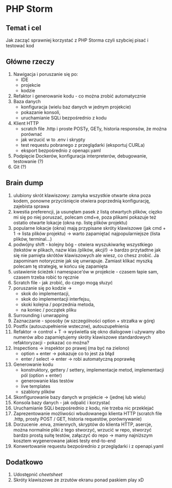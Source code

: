 # PHP Storm

## Temat i cel

Jak zacząć sprawniej korzystać z PHP Storma czyli szybciej pisać i testować kod

## Główne rzeczy

1. Nawigacja i poruszanie się po:
    * IDE
    * projekcie
    * kodzie
2. Refaktor i generowanie kodu - co można zrobić automatycznie
3. Baza danych
    * konfiguracja (wielu baz danych w jednym projekcie)
    * pokazanie konsoli,
    * uruchamianie SQLi bezpośrednio z kodu
4. Klient HTTP
    * scratch file .http i proste POSTy, GETy, historia responsów, że można porównać
    * jak wrzucić w to .env i skrypty
    * test requestu pobranego z przeglądarki (eksportuj CURLa)
    * eksport bezpośrednio z openapi.yaml
5. Podpięcie Dockerów, konfiguracja interpreterów, debugowanie, testowanie (?)
6. Git (?)

## Brain dump

1. ulubiony skrót klawiszowy: zamyka wszystkie otwarte okna poza kodem, ponowne przyciśnięcie otwiera poprzednią
   konfigurację, zajebista sprawa
2. kwestia preferencji, ja usunęłam pasek z listą otwartych plików, cięzko mi się po niej poruszać, polecam cmd+e, poza
   plikami pokazuje też ostatio otwarte lokacje (okna np. listę plików projektu)
3. popularne lokacje (okna) mają przypisane skróty klawiszowe (jak cmd + 1 -> lista plików projektu) -> warto zapamiętać
   najpopularniejsze (lista plików, terminal...)
4. podwójny shift - kolejny bóg - otwiera wyszukiwarkę wszystkiego (tekstów w plikach, nazw klas /plików, akcji!) ->
   bardzo przytadtne jak się nie pamięta skrótów klawiszowych ale wiesz, co chesz zrobić. Ja zapominam notorycznie jak
   się unwrapuje. Zamiast klikać myszką polecam tę strategię, w końcu się zapamięta
5. ustawienie ścieżek i namespace'ów w projekcie - czasem łapie sam, czasem trzeba robić to ręcznie
6. Scratch file - jak zrobić, do czego mogą słuzyć
7. poruszanie się po kodzie ->
    * skok do implementacji,
    * skok do implementacji interfejsu,
    * skoki kolejna / poprzednia metoda,
    * na koniec / początek pliku
8. Surrounding i unwrapping
9. Zaznaczanie - sposoby (w szczególności option + strzałka w górę)
10. Postfix (autouzupełnienie wsteczne), autouzupełnienia
11. Refaktor -> control + T -> wyświetla się okno dialogowe i używamy albo numerów albo zapamiętujemy skróty klawiszowe
    standardowych refaktoryzacji - pokazać co można?
12. Inspections -> inspektor po prawej (ma być na zielono)
    * option + enter -> pokazuje co to jest za błąd
    * enter / select -> enter -> robi automatyczną poprawkę
13. Generowanie kodu
    * konstruktory, gettery / settery, implementacje metod, implementacji pól (option + enter)
    * generowanie klas testów
    * live templates
    * szablony plików
14. Skonfigurowanie bazy danych w projekcie -> (jednej lub wielu)
15. Konsola bazy danych - jak odpalić i korzystać
16. Uruchamianie SQLi bezpośrednio z kodu, nie trzeba nic przeklejać
17. Zaprezentowanie możliwości wbudowanego klienta HTTP (scratch file .http, prosty POST / GET, historia requestów,
    porównywanie)
18. Dorzucenie .enva, zmiennych, skryptów do klienta HTTP, asercje, można normalnie pliki z tego stworzyć, wrzucić w
    repo, stworzyć bardzo prostą suitę testów, załączyć do repo -> mamy najniższym kosztem wygenerowane jakieś testy
    end-to-end
19. Konwertowanie requestu bezpośrednio z przeglądarki i z openapi.yaml

## Dodatkowo
1. Udostępnić _cheetsheet_
2. Skróty klawiszowe ze zrzutów ekranu ponad paskiem play xD
